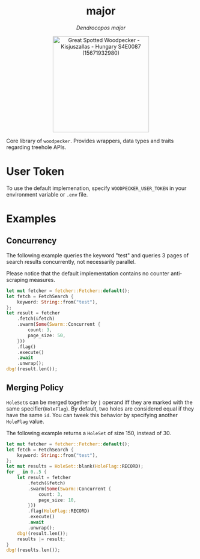 <div align="center"><h1 align="center">major</h1><p><em>Dendrocopos major</em></p>
<p><a title="Francesco Veronesi from Italy, CC BY-SA 2.0 &lt;https://creativecommons.org/licenses/by-sa/2.0&gt;, via Wikimedia Commons" href="https://commons.wikimedia.org/wiki/File:Great_Spotted_Woodpecker_-_Kisjuszallas_-_Hungary_S4E0087_(15671932980).jpg"><img width="256" alt="Great Spotted Woodpecker - Kisjuszallas - Hungary S4E0087 (15671932980)" src="https://upload.wikimedia.org/wikipedia/commons/thumb/c/c2/Great_Spotted_Woodpecker_-_Kisjuszallas_-_Hungary_S4E0087_%2815671932980%29.jpg/256px-Great_Spotted_Woodpecker_-_Kisjuszallas_-_Hungary_S4E0087_%2815671932980%29.jpg"></a></p>
</div>

Core library of `woodpecker`. Provides wrappers, data types and traits regarding treehole APIs.

# User Token

To use the default implemenation, specify `WOODPECKER_USER_TOKEN` in your environment variable or `.env` file.

# Examples

## Concurrency

The following example queries the keyword "test" and queries 3 pages of search results concurrently, not necessarily parallel. 

Please notice that the default implementation contains no counter anti-scraping measures. 

```rust
let mut fetcher = fetcher::Fetcher::default();
let fetch = FetchSearch {
    keyword: String::from("test"),
};
let result = fetcher
    .fetch(&fetch)
    .swarm(Some(Swarm::Concurrent {
        count: 3,
        page_size: 50,
    }))
    .flag()
    .execute()
    .await
    .unwrap();
dbg!(result.len());
```

## Merging Policy

`HoleSet`s can be merged together by `|` operand iff they are marked with the same specifier(`HoleFlag`). By default, two holes are considered equal if they have the same `id`. You can tweek this behavior by specifying another `HoleFlag` value.

The following example returns a `HoleSet` of size 150, instead of 30.

```rust
let mut fetcher = fetcher::Fetcher::default();
let fetch = FetchSearch {
    keyword: String::from("test"),
};
let mut results = HoleSet::blank(HoleFlag::RECORD);
for _ in 0..5 {
    let result = fetcher
        .fetch(&fetch)
        .swarm(Some(Swarm::Concurrent {
            count: 3,
            page_size: 10,
        }))
        .flag(HoleFlag::RECORD)
        .execute()
        .await
        .unwrap();
    dbg!(result.len());
    results |= result;
}
dbg!(results.len());
```
